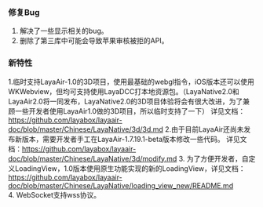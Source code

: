 
### 修复Bug
1. 解决了一些显示相关的bug。
2. 删除了第三库中可能会导致苹果审核被拒的API。


### 新特性
1.临时支持LayaAir-1.0的3D项目，使用最基础的webgl指令，iOS版本还可以使用WKWebview，但均可支持使用LayaDCC打本地资源包。（LayaNative2.0和LayaAir2.0将一同发布，LayaNative2.0的3D项目体验将会有很大改进，为了兼顾一些开发者使用LayaAir1.0做的3D项目，所以临时支持了一下）
    详见文档：https://github.com/layabox/layaair-doc/blob/master/Chinese/LayaNative/3d/3d.md
2.由于目前LayaAir还尚未发布新版本，需要开发者手工在LayaAir-1.7.19.1-beta版本修改一些代码。
    详见文档：https://github.com/layabox/layaair-doc/blob/master/Chinese/LayaNative/3d/modify.md
3. 为了方便开发者，自定义LoadingView，1.0版本使用原生功能实现的新的LoadingView，详见文档：https://github.com/layabox/layaair-doc/blob/master/Chinese/LayaNative/loading_view_new/README.md  
4. WebSocket支持wss协议。
 

